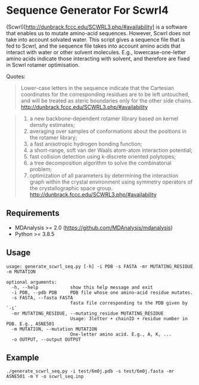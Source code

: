 # Sequence Generator For Scwrl4
(Scwrl)[http://dunbrack.fccc.edu/SCWRL3.php/#availability] is a software that enables us to mutate amino-acid sequences. 
However, Scwrl does not take into account solvated water.
This script gives a sequence file that is fed to Scwrl, and the sequence file takes into account amino acids that interact with water or other solvent molecules. E.g., lowercase-one-letter amino acids indicate those interacting with solvent, and therefore are fixed in Scwrl rotamer optimisation. 

Quotes:
> Lower-case letters in the sequence indicate that the Cartesian coordinates for the corresponding residues are to be left untouched, and will be treated as steric boundaries only for the other side chains.
http://dunbrack.fccc.edu/SCWRL3.php/#availability

> 1) a new backbone-dependent rotamer library based on kernel density estimates; 
> 2) averaging over samples of conformations about the positions in the rotamer library; 
> 3) a fast anisotropic hydrogen bonding function; 
> 4) a short-range, soft van der Waals atom-atom interaction potential; 
> 5) fast collision detection using k-discrete oriented polytopes; 
> 6) a tree decomposition algorithm to solve the combinatorial problem; 
> 7) optimization of all parameters by determining the interaction graph within the crystal environment using symmetry operators of the crystallographic space group.
http://dunbrack.fccc.edu/SCWRL3.php/#availability

## Requirements
- MDAnalysis >= 2.0  (https://github.com/MDAnalysis/mdanalysis)
- Python >= 3.8.5

## Usage
```
usage: generate_scwrl_seq.py [-h] -i PDB -s FASTA -mr MUTATING_RESIDUE -m MUTATION

optional arguments:
  -h, --help            show this help message and exit
  -i PDB, --pdb PDB     PDB file whose one amino-acid residue mutates.
  -s FASTA, --fasta FASTA
                        fasta file corresponding to the PDB given by `-i`
  -mr MUTATING_RESIDUE, --mutating_residue MUTATING_RESIDUE
                        Usage: 3letter + chainID + residue number in PDB. E.g., ASNE501
  -m MUTATION, --mutation MUTATION
                        One-letter amino acid. E.g., A, K, ...
  -o OUTPUT, --output OUTPUT
```

## Example 
`./generate_scwrl_seq.py -i test/6m0j.pdb -s test/6m0j.fasta -mr ASNE501 -m Y -o scwrl_seq.inp`
